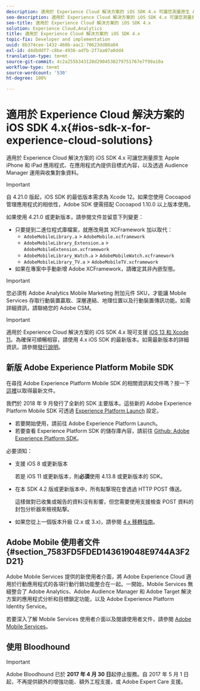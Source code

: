 ```yaml
---
description: 適用於 Experience Cloud 解決方案的 iOS SDK 4.x 可讓您測量原生 Apple iPhone 和 iPad 應用程式、在應用程式內提供目標式內容，以及透過 Audience Manager 運用與收集對象資料。
seo-description: 適用於 Experience Cloud 解決方案的 iOS SDK 4.x 可讓您測量原生 Apple iPhone 和 iPad 應用程式、在應用程式內提供目標式內容，以及透過 Audience Manager 運用與收集對象資料。
seo-title: 適用於 Experience Cloud 解決方案的 iOS SDK 4.x
solution: Experience Cloud,Analytics
title: 適用於 Experience Cloud 解決方案的 iOS SDK 4.x
topic-fix: Developer and implementation
uuid: 8b374cee-1432-460b-aac2-70623dd80a04
exl-id: d4dbddf7-c8be-4936-adfb-2f7aa07a0dd4
translation-type: tm+mt
source-git-commit: 4c2a255b343128d2904530279751767e7f99a10a
workflow-type: tm+mt
source-wordcount: '530'
ht-degree: 100%

---
```


# 適用於 Experience Cloud 解決方案的 iOS SDK 4.x{#ios-sdk-x-for-experience-cloud-solutions}

適用於 Experience Cloud 解決方案的 iOS SDK 4.x 可讓您測量原生 Apple iPhone 和 iPad 應用程式、在應用程式內提供目標式內容，以及透過 Audience Manager 運用與收集對象資料。

>[!IMPORTANT]
>
>自 4.21.0 版起，iOS SDK 的最低版本需求為 Xcode 12。如果您使用 Cocoapod 管理應用程式的相依性，Adobe SDK 便需搭配 Cocoapod 1.10.0 以上版本使用。

如果使用 4.21.0 或更新版本，請參閱文件並留意下列變更：

* 只要提到二進位程式庫檔案，就應改用其 XCFramework 加以取代：
   * `AdobeMobileLibrary.a` > `AdobeMobile.xcframework`
   * `AdobeMobileLibrary_Extension.a` >  `AdobeMobileExtension.xcframework`
   * `AdobeMobileLibrary_Watch.a` >  `AdobeMobileWatch.xcframework`
   * `AdobeMobileLibrary_TV.a` >  `AdobeMobileTV.xcframework`
* 如果在專案中手動新增 Adobe XCFramework，請確定其非內嵌型態。

>[!IMPORTANT]
>
>您必須有 Adobe Analytics Mobile Marketing 附加元件 SKU，才能讓 Mobile Services 存取行動裝置贏取、深層連結、地理位置以及行動裝置傳訊功能。如需詳細資訊，請聯絡您的 Adobe CSM。

>[!IMPORTANT]
>
>適用於 Experience Cloud 解決方案的 iOS SDK 4.x 現可支援 [iOS 13 和 Xcode 11](https://developer.apple.com/ios/)。為確保可順暢相容，請使用 4.x iOS SDK 的最新版本。如需最新版本的詳細資訊，請參閱[發行說明](/help/ios/rel-notes.md)。

## 新版 Adobe Experience Platform Mobile SDK

在尋找 Adobe Experience Platform Mobile SDK 的相關資訊和文件嗎？按一下[這裡](https://aep-sdks.gitbook.io/docs/)以取得最新文件。

我們於 2018 年 9 月發行了全新的 SDK 主要版本。這些新的 Adobe Experience Platform Mobile SDK 可透過 [Experience Platform Launch](https://www.adobe.com/tw/experience-platform/launch.html) 設定。

* 若要開始使用，請前往 Adobe Experience Platform Launch。
* 若要查看 Experience Platform SDK 的儲存庫內容，請前往 [Github: Adobe Experience Platform SDK](https://github.com/Adobe-Marketing-Cloud/acp-sdks)。

必要須知：

* 支援 iOS 8 或更新版本

   若是 iOS 11 或更新版本，則&#x200B;**必須**&#x200B;使用 4.13.8 或更新版本的 SDK。

* 在本 SDK 4.2 版或更新版本中，所有點撃現在會透過 HTTP POST 傳送。

   這樣做對已收集或報告的資料沒有影響，但您需要使用支援檢查 POST 資料的封包分析器來檢視點撃。

* 如果您從上一個版本升級 (2.x 或 3.x)，請參閱 [4.x 移轉指南](/help/ios/getting-started/migration-v3.md)。

## Adobe Mobile 使用者文件 {#section_7583FD5FDED143619048E9744A3F2D21}

Adobe Mobile Services 提供的新使用者介面，將 Adobe Experience Cloud 適用於行動應用程式的各項行動行銷功能整合在一起。一開始，Mobile Services 無縫整合了 Adobe Analytics、Adobe Audience Manager 和 Adobe Target 解決方案的應用程式分析和目標鎖定功能，以及 Adobe Experience Platform Identity Service。

若要深入了解 Mobile Services 使用者介面以及閱讀使用者文件，請參閱 [Adobe Mobile Services](/help/using/home.md)。

## 使用 Bloodhound

>[!IMPORTANT]
>
>Adobe Bloodhound 已於 **2017 年 4 月 30 日**&#x200B;起停止服務。自 2017 年 5 月 1 日起，不再提供額外的增強功能、額外工程支援，或 Adobe Expert Care 支援。
